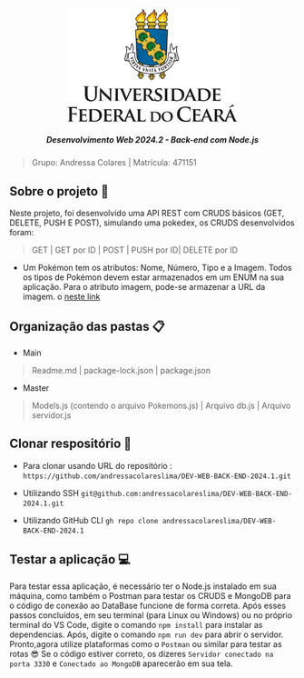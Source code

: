 <div align="center">
<img src="logo (2).png" alt="logo.png" width="300">
</div>

<h5 align="center">Desenvolvimento Web 2024.2 - Back-end com Node.js</h5>

> Grupo: Andressa Colares | Matrícula: 471151

## Sobre o projeto 🚀
Neste projeto, foi desenvolvido uma API REST com CRUDS básicos (GET, DELETE, PUSH E POST), simulando uma pokedex, os CRUDS desenvolvidos foram:
> GET |
> GET por ID |
> POST |
> PUSH por ID|
> DELETE por ID
- Um Pokémon tem os atributos: Nome, Número, Tipo e a Imagem. Todos os tipos de
Pokémon devem estar armazenados em um ENUM na sua aplicação. Para o atributo
imagem, pode-se armazenar a URL da imagem.
o [neste link](https://raw.githubusercontent.com/PokeAPI/sprites/master/sprites/pokemon/1)

## Organização das pastas 📋

- Main
> Readme.md |
> package-lock.json |
> package.json

- Master 
> Models.js (contendo o arquivo Pokemons.js) |
> Arquivo db.js |
> Arquivo servidor.js

## Clonar respositório 📎

- Para clonar usando URL do repositório :
``https://github.com/andressacolareslima/DEV-WEB-BACK-END-2024.1.git``

- Utilizando SSH
``git@github.com:andressacolareslima/DEV-WEB-BACK-END-2024.1.git``

- Utilizando GitHub CLI
``gh repo clone andressacolareslima/DEV-WEB-BACK-END-2024.1``

## Testar a aplicação 💻
Para testar essa aplicação, é necessário ter o Node.js instalado em sua máquina, como também o Postman para testar os CRUDS e MongoDB para o código de conexão ao DataBase funcione de forma correta.
Após esses passos concluídos, em seu terminal (para Linux ou Windows) ou no próprio terminal do VS Code, digite o comando ``npm install`` para instalar as dependencias. Após, digite o comando ``npm run dev`` para abrir o servidor.
Pronto,agora utilize plataformas como o ``Postman`` ou similar para testar as rotas :sunglasses:
Se o código estiver correto, os dizeres ``Servidor conectado na porta 3330`` e ``Conectado ao MongoDB`` aparecerão em sua tela. 
